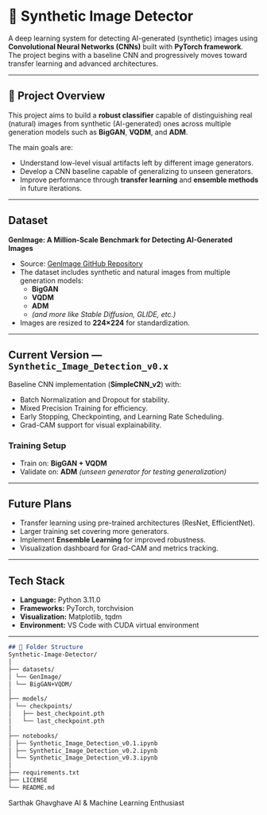 # 🧠 Synthetic Image Detector

A deep learning system for detecting AI-generated (synthetic) images using **Convolutional Neural Networks (CNNs)** built with **PyTorch framework**.  
The project begins with a baseline CNN and progressively moves toward transfer learning and advanced architectures.

---

## 📂 Project Overview
This project aims to build a **robust classifier** capable of distinguishing real (natural) images from synthetic (AI-generated) ones across multiple generation models such as **BigGAN**, **VQDM**, and **ADM**.

The main goals are:
- Understand low-level visual artifacts left by different image generators.
- Develop a CNN baseline capable of generalizing to unseen generators.
- Improve performance through **transfer learning** and **ensemble methods** in future iterations.

---

## Dataset
**GenImage: A Million-Scale Benchmark for Detecting AI-Generated Images**

- Source: [GenImage GitHub Repository](https://github.com/GenImage-Dataset/GenImage)
- The dataset includes synthetic and natural images from multiple generation models:
  - **BigGAN**
  - **VQDM**
  - **ADM**
  - *(and more like Stable Diffusion, GLIDE, etc.)*
- Images are resized to **224×224** for standardization.

---

## Current Version — `Synthetic_Image_Detection_v0.x`
Baseline CNN implementation (**SimpleCNN_v2**) with:
- Batch Normalization and Dropout for stability.
- Mixed Precision Training for efficiency.
- Early Stopping, Checkpointing, and Learning Rate Scheduling.
- Grad-CAM support for visual explainability.

### Training Setup
- Train on: **BigGAN + VQDM**
- Validate on: **ADM** *(unseen generator for testing generalization)*

---

## Future Plans
- Transfer learning using pre-trained architectures (ResNet, EfficientNet).
- Larger training set covering more generators.
- Implement **Ensemble Learning** for improved robustness.
- Visualization dashboard for Grad-CAM and metrics tracking.

---

## Tech Stack
- **Language:** Python 3.11.0
- **Frameworks:** PyTorch, torchvision
- **Visualization:** Matplotlib, tqdm
- **Environment:** VS Code with CUDA virtual environment

---

```markdown
## 📁 Folder Structure
Synthetic-Image-Detector/
│
├── datasets/
│ └── GenImage/
│ └── BigGAN+VQDM/
│
├── models/
│ └── checkpoints/
│   ├── best_checkpoint.pth
│   └── last_checkpoint.pth
│
├── notebooks/
│ ├── Synthetic_Image_Detection_v0.1.ipynb
│ ├── Synthetic_Image_Detection_v0.2.ipynb
│ └── Synthetic_Image_Detection_v0.3.ipynb
│
├── requirements.txt
├── LICENSE
└── README.md
```


Sarthak Ghavghave
AI & Machine Learning Enthusiast